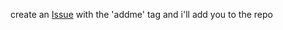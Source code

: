 create an [Issue](https://github.com/AACCBB80/abobabese/labels/addme) with the 'addme' tag and i'll add you to the repo
